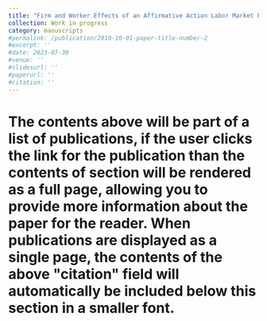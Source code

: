 ```yaml
---
title: "Firm and Worker Effects of an Affirmative Action Labor Market Policy: Evidence from South Africa"
collection: Work in progress
category: manuscripts
#permalink: /publication/2010-10-01-paper-title-number-2
#excerpt: ''
#date: 2023-07-30
#venue: ''
#slidesurl: ''
#paperurl: ''
#citation: ''
---
```


# The contents above will be part of a list of publications, if the user clicks the link for the publication than the contents of section will be rendered as a full page, allowing you to provide more information about the paper for the reader. When publications are displayed as a single page, the contents of the above "citation" field will automatically be included below this section in a smaller font.
